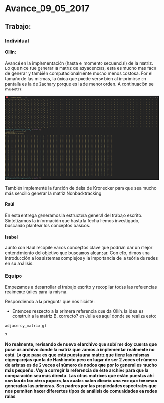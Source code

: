 # Avance_09_05_2017

## Trabajo:

### Individual

#### Ollin:
Avancé en la implementación (hasta el momento secuencial) de la matriz. Lo que hice fue generar la matriz de adyacencias, esta es mucho más fácil de generar y también computacionalmente mucho menos costosa. Por el tamaño de las mismas, la única que puede verse bien al imprimirse en pantalla es la de Zachary porque es la de menor orden. A continuación se muestra:

![matriz](https://github.com/ollin18/complex_network_c/blob/master/matriz_ady.png)

También implementé la función de delta de Kronecker para que sea mucho más sencillo generar la matriz Nonbacktracking.

#### Raúl

En esta entrega generamos la estructura general del trabajo escrito. Sintetizamos la información que hasta la fecha hemos investigado, buscando plantear los conceptos basicos.

#### Isabel

Junto con Raúl recopile varios conceptos clave que podrían dar un mejor entendimiento del objetivo que buscamos alcanzar. Con ello, dimos una introducción a los sistemas complejos y la importancia de la teória de redes en su análisis.

### Equipo
Empezamos a desarrollar el trabajo escrito y recopilar todas las referencias realmente útiles para la misma.

Respondiendo a la pregunta que nos hiciste:
* Entonces respecto a la primera referencia que da Ollín, la idea es construir a la matriz B, correcto? en Julia es aquí donde se realiza esto:

```
adjacency_matrix(g)

```
?

**No realmente, revisando de nuevo el archivo que subí me doy cuenta que puse un archivo donde la matriz que vamos a implementar realmente no está. Lo que pasa es que está puesta una matriz que tiene las mismas eigenparejas que la de Hashimoto pero en lugar de ser 2 veces el número de aristas es de 2 veces el número de nodos que por lo general es mucho más pequeño. Voy a corregir la referencia de éste archivo para que la comparación sea más directa. Las otras matrices que están puestas ahí son las de los otros papers, las cuales salen directo una vez que tenemos generadas las primeras. Son padres por las propiedades espectrales que nos permiten hacer diferentes típos de análisis de comunidades en redes ralas**


